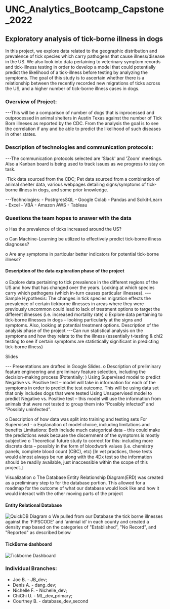 # UNC_Analytics_Bootcamp_Capstone_2022
## Exploratory analysis of tick-borne illness in dogs

In this project, we explore data related to the geographic distribution and prevalence of tick species which carry pathogens that cause illness/disease in the US. We also look into data pertaining to veterinary symptom records and tick-illness testing in order to develop a model that could potentially predict the likelihood of a tick-illness before testing by analyzing the symptoms. The goal of this study is to ascertain whether there is a relationship between the recently recorded new migrations of ticks across the US, and a higher number of tick-borne illness cases in dogs. 


### Overview of Project:

---This will be a comparison of number of dogs that is inprocessed and outprocessed in animal shelters in Austin Texas against the number of Tick Born illneses as reported by the CDC. From the analysis the goal is to see the correlation if any and be able to predict the likelihood of such diseases in other states.


### Description of technologies and communication protocols:

---The communication protocols selected are 'Slack' and 'Zoom' meetings. Also a Kanban board is being used to track issues as we progress to stay on task. 

-Tick data sourced from the CDC; Pet data sourced from a combination of animal shelter data, various webpages detailing signs/symptoms of tick-borne illness in dogs, and some prior knowledge.

---Technologies:
    - PostrgresSQL 
    - Google Colab
        - Pandas and Scikit-Learn
    - Excel
        - VBA
    - Amazon AWS
    - Tableau
    

### Questions the team hopes to answer with the data

o	Has the prevalence of ticks increased around the US?

o	Can Machine-Learning be utilized to effectively predict tick-borne illness diagnoses?

o	Are any symptoms in particular better indicators for potential tick-borne illness?


#### Description of the data exploration phase of the project

o	Explore data pertaining to tick prevalence in the different regions of the US and how that has changed over the years. Looking at which species carry which
    pathogens (which in-turn causes particular illnesses). 
    ---Sample Hypothesis: The changes in tick species migration effects the prevalence of certain tickborne illnesses in areas where they were previously uncommon
    could lead to lack of treatment options to target the different illnesses (i.e. increased mortality rate)
o	Explore data pertaining to tick-borne illnesses in dogs – looking particularly at the signs and symptoms. Also, looking at potential treatment options. 
    Description of the analysis phase of the project
    ---Can run statistical analysis on the symptoms and how they relate to the the illness (essentially t-testing & chi2 testing to see if certain symptoms are
    statistically significant in predicting tick-borne illness)


Slides

--- Presentations are drafted in Google Slides.
o	Description of preliminary feature engineering and preliminary feature selection, including the decision-making process
    (Potentially: )
    Using Supervised model to predict Negative vs. Positive test – model will take in information for each of the symptoms in order to predict the test outcome. 
    This will be using data set that only includes dogs that were tested
    Using Unsupervised model to predict Negative vs. Positive test – this model will use the information from animals that were not tested  to group them into
    “Possibly infected” and “Possibly uninfected”. 

o	Description of how data was split into training and testing sets
    For Supervised - 
o	Explanation of model choice, including limitations and benefits
    Limitations: Both include much categorical data – this could make the predictions weak because the discernment of the symptoms is mostly subjective
o	Theoretical future study to correct for this: including more discrete data – possibly in the form of bloodwork values (i.e. chemistry panels, complete blood count
    (CBC), etc) [In vet practices, these tests would almost always be run along with the 4Dx test so the information should be readily available, just inaccessible
    within the scope of this project.]
    
Visualization
o The Database Entity Relationship Diagram(ERD) was created as a preliminary step to for the database portion. This allowed for a roadmap for the outcome of what our database would look like and how it would interact with the other moving parts of the project 


#### Entity Relational Database
![QuickDB Diagram](https://github.com/jobloom79/UNC_Analytics_Bootcamp_Capstone_2022/blob/customer_acceptance_test/Visualizations/QuickDBD-Capstone%20(1).png)
o We pulled from our Database the tick borne illnesses against the 'FIPSCODE' and 'animial id' in each county and created a density map based on the categories of "Established", "No Record", and "Reported" as described below


#### TickBorne dashboard
![Tickborne Dashboard](https://github.com/jobloom79/UNC_Analytics_Bootcamp_Capstone_2022/blob/customer_acceptance_test/Visualizations/Tickborne%20Dashboard.PNG)



### Individual Branches:
- Joe B. - JB_dev;
- Denis A. - dang_dev; 
- Nichelle F. - Nichelle_dev; 
- ChiChi U. - ML_dev_primary; 
- Courtney B. - database_dev_second

